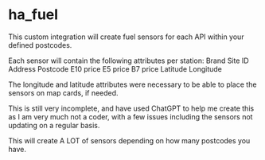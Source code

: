 # ha_fuel
This custom integration will create fuel sensors for each API within your defined postcodes.

Each sensor will contain the following attributes per station:
    Brand
    Site ID
    Address
    Postcode
    E10 price
    E5 price
    B7 price
    Latitude
    Longitude

The longitude and latitude attributes were necessary to be able to place the sensors on map cards, if needed.

This is still very incomplete, and have used ChatGPT to help me create this as I am very much not a coder, with a few issues including the sensors not updating on a regular basis.

This will create A LOT of sensors depending on how many postcodes you have.